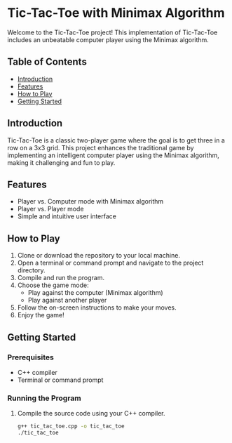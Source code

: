 # Tic-Tac-Toe with Minimax Algorithm

Welcome to the Tic-Tac-Toe project! This implementation of Tic-Tac-Toe includes an unbeatable computer player using the Minimax algorithm.

## Table of Contents
- [Introduction](#introduction)
- [Features](#features)
- [How to Play](#how-to-play)
- [Getting Started](#getting-started)

## Introduction

Tic-Tac-Toe is a classic two-player game where the goal is to get three in a row on a 3x3 grid. This project enhances the traditional game by implementing an intelligent computer player using the Minimax algorithm, making it challenging and fun to play.

## Features

- Player vs. Computer mode with Minimax algorithm
- Player vs. Player mode
- Simple and intuitive user interface

## How to Play

1. Clone or download the repository to your local machine.
2. Open a terminal or command prompt and navigate to the project directory.
3. Compile and run the program.
4. Choose the game mode:
   - Play against the computer (Minimax algorithm)
   - Play against another player
5. Follow the on-screen instructions to make your moves.
6. Enjoy the game!

## Getting Started

### Prerequisites

- C++ compiler
- Terminal or command prompt

### Running the Program

1. Compile the source code using your C++ compiler.
   ```bash
   g++ tic_tac_toe.cpp -o tic_tac_toe
   ./tic_tac_toe
